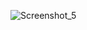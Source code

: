 
![Screenshot_5](https://github.com/Florin1616/University-Projects/assets/115114026/ea262c6f-1a28-47ac-bb1a-5fccaa765063)
